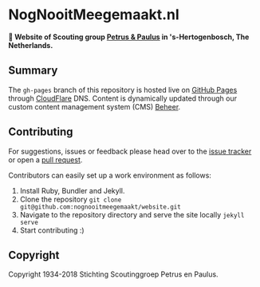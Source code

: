 # NogNooitMeegemaakt.nl
**:deciduous_tree: Website of Scouting group [Petrus & Paulus](https://nognooitmeegemaakt.nl) in 's-Hertogenbosch, The Netherlands.**

## Summary
The `gh-pages` branch of this repository is hosted live on [GitHub Pages](https://pages.github.com) through [CloudFlare](https://cloudflare.com) DNS. Content is dynamically updated through our custom content management system (CMS) [Beheer](https://github.com/nognooitmeegemaakt/project-powell).

## Contributing
For suggestions, issues or feedback please head over to the [issue tracker](https://github.com/nognooitmeegemaakt/website/issues) or open a [pull request](https://github.com/nognooitmeegemaakt/website/pulls).

Contributors can easily set up a work environment as follows:
1. Install Ruby, Bundler and Jekyll.
2. Clone the repository `git clone git@github.com:nognooitmeegemaakt/website.git`
3. Navigate to the repository directory and serve the site locally `jekyll serve`
4. Start contributing :)

## Copyright
Copyright 1934-2018 Stichting Scoutinggroep Petrus en Paulus.
